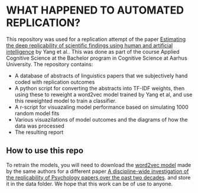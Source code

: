 # WHAT HAPPENED TO AUTOMATED REPLICATION? 
This repository was used for a replication attempt of the paper [Estimating the deep replicability of scientific findings using human and artificial intelligence](https://www.pnas.org/doi/10.1073/pnas.1909046117) by Yang et al.. This was done as part of the course Applied Cognitive Science at the Bachelor program in Cognitive Science at Aarhus University. The repository contains:

- A database of abstracts of linguistics papers that we subjectively hand coded with replication outcomes
- A python script for converting the abstracts into TF-IDF weights, then using these to reweight a word2vec model trained by Yang et al, and use this reweighted model to train a classifier.
- A r-script for visuazaling model performance based on simulating 1000 random model fits
- Various visuazilations of model outcomes and the diagrams of how the data was processed
- The resulting report

## How to use this repo
To retrain the models, you will need to download the [word2vec model](https://osf.io/w5h8j) made by the same authors for a different paper [A discipline-wide investigation of the replicability of Psychology papers over the past two decades](https://www.pnas.org/doi/10.1073/pnas.2208863120). and store it in the data folder. We hope that this work can be of use to anyone. 

